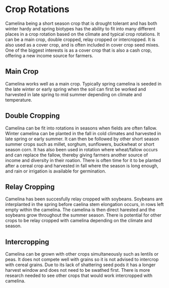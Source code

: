 # Crop Rotations
Camelina being a short season crop that is drought tolerant and has both winter hardy and spring biotypes has the ability to fit into many different places in a crop rotation based on the climate and typical crop rotations. It can be a main crop, double cropped, relay cropped or intercropped. It is also used as a cover crop, and is often included in cover crop seed mixes. One of the biggest interests is as a cover crop that is also a cash crop, offering a new income source for farmers.

## Main Crop
Camelina works well as a main crop. Typically spring camelina is seeded in the late winter or early spring when the soil can first be worked and harvested in late spring to mid summer depending on climate and temperature. 

## Double Cropping

Camelina can be fit into rotations in seasons when fields are often fallow. Winter camelina can be planted in the fall in cold climates and harvested in late spring or early summer. It can then be followed by other short season summer crops such as millet, sorghum, sunflowers, buckwheat or short season corn. It has also been used in rotation where wheat/fallow occurs and can replace the fallow, thereby giving farmers another source of income and diversity in their roation. There is often time for it to be planted after a cereal crop and harvested in fall where the season is long enough, and rain or irrigation is available for germination. 

## Relay Cropping

 Camelina has been succesfully relay cropped with soybeans. Soybeans are interplanted in the spring before caelina stem elongation occurs, in rows left empty within the camelina. The camelina is then direct harested and the soybeans grow throughout the summer season. There is potential for other crops to be relay cropped with camelina depending on the climate and season.

## Intercropping

Camelina can be grown with other crops simultaneously such as lentils or peas. It does not compete well with grains so it is not advised to intercrop with cereal grains. Due to its lack of shattering seed pods it has a longer harvest window and does not need to be swathed first. There is more research needed to see other crops that would work intercropped with camelina.  